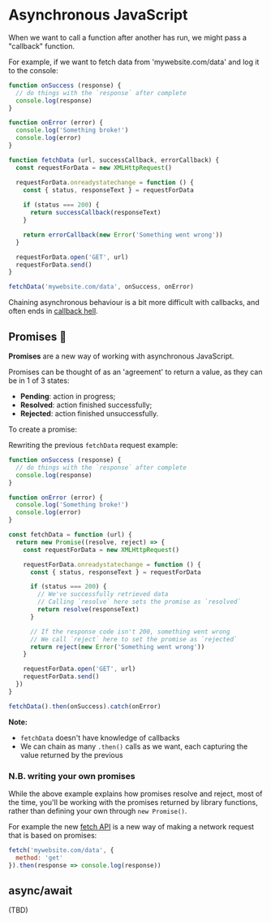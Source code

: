 # Asynchronous JavaScript

When we want to call a function after another has run, we might pass a "callback" function.

For example, if we want to fetch data from 'mywebsite.com/data' and log it to the console:

```js
function onSuccess (response) {
  // do things with the `response` after complete
  console.log(response)
}

function onError (error) {
  console.log('Something broke!')
  console.log(error)
}

function fetchData (url, successCallback, errorCallback) {
  const requestForData = new XMLHttpRequest()

  requestForData.onreadystatechange = function () {
    const { status, responseText } = requestForData
    
    if (status === 200) {
      return successCallback(responseText)
    }

    return errorCallback(new Error('Something went wrong'))
  }

  requestForData.open('GET', url)
  requestForData.send()
}

fetchData('mywebsite.com/data', onSuccess, onError)
```

Chaining asynchronous behaviour is a bit more difficult with callbacks, and often ends in [callback hell](http://callbackhell.com).

## Promises 🤝

**Promises** are a new way of working with asynchronous JavaScript.

Promises can be thought of as an 'agreement' to return a value, as they can be in 1 of 3 states:

*  **Pending**: action in progress;
*  **Resolved**: action finished successfully;
*  **Rejected**: action finished unsuccessfully.

To create a promise:



Rewriting the previous `fetchData` request example:

```js
function onSuccess (response) {
  // do things with the `response` after complete
  console.log(response)
}

function onError (error) {
  console.log('Something broke!')
  console.log(error)
}

const fetchData = function (url) {
  return new Promise((resolve, reject) => {
    const requestForData = new XMLHttpRequest()

    requestForData.onreadystatechange = function () {
      const { status, responseText } = requestForData

      if (status === 200) {
        // We've successfully retrieved data
        // Calling `resolve` here sets the promise as `resolved`
        return resolve(responseText)
      }

      // If the response code isn't 200, something went wrong
      // We call `reject` here to set the promise as `rejected`
      return reject(new Error('Something went wrong'))
    }

    requestForData.open('GET', url)
    requestForData.send()
  })
}

fetchData().then(onSuccess).catch(onError)
```

**Note:**
*  `fetchData` doesn't have knowledge of callbacks
*  We can chain as many `.then()` calls as we want, each capturing the value returned by the previous

### N.B. writing your own promises

While the above example explains how promises resolve and reject, most of the time, you'll be working with the promises returned by library functions, rather than defining your own through `new Promise()`.

For example the new [fetch API](https://developer.mozilla.org/en-US/docs/Web/API/Fetch_API) is a new way of making a network request that is based on promises:

```js
fetch('mywebsite.com/data', {
  method: 'get'
}).then(response => console.log(response))
```

##  async/await

(TBD)
